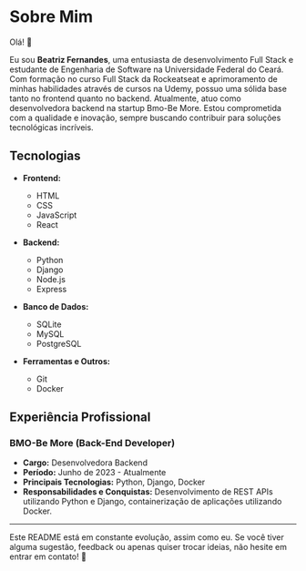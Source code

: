 # Sobre Mim

Olá! 👋

Eu sou **Beatriz Fernandes**, uma entusiasta de desenvolvimento Full Stack e estudante de Engenharia de Software na Universidade Federal do Ceará. Com formação no curso Full Stack da Rockeatseat e aprimoramento de minhas habilidades através de cursos na Udemy, possuo uma sólida base tanto no frontend quanto no backend. Atualmente, atuo como desenvolvedora backend na startup Bmo-Be More. Estou comprometida com a qualidade e inovação, sempre buscando contribuir para soluções tecnológicas incríveis.

## Tecnologias

- **Frontend:**
  - HTML
  - CSS
  - JavaScript
  - React

- **Backend:**
  - Python
  - Django
  - Node.js
  - Express

- **Banco de Dados:**
  - SQLite
  - MySQL
  - PostgreSQL

- **Ferramentas e Outros:**
  - Git
  - Docker

## Experiência Profissional

### BMO-Be More (Back-End Developer)
- **Cargo:** Desenvolvedora Backend
- **Período:** Junho de 2023 - Atualmente
- **Principais Tecnologias:** Python, Django, Docker
- **Responsabilidades e Conquistas:** Desenvolvimento de REST APIs utilizando Python e Django, containerização de aplicações utilizando Docker.

---

Este README está em constante evolução, assim como eu. Se você tiver alguma sugestão, feedback ou apenas quiser trocar ideias, não hesite em entrar em contato! 🚀

